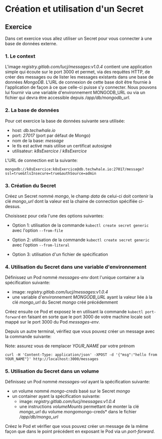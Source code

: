 # Création et utilisation d'un Secret

## Exercice

Dans cet exercice vous allez utiliser un Secret pour vous connecter à une base de données externe.

### 1. Le context

L'image *registry.gitlab.com/lucj/messages:v1.0.4* contient une application simple qui écoute sur le port 3000 et permet, via des requêtes HTTP, de créer des messages ou de lister les messages existants dans une base de données *MongoDB*. L'URL de connexion de cette base doit être fournie à l'application de façon à ce que celle-ci puisse s'y connecter. Nous pouvons lui fournir via une variable d'environnement MONGODB_URL ou via un fichier qui devra être accessible depuis */app/db/mongodb_url*.

### 2. La base de données

Pour cet exercice la base de données suivante sera utilisée:

- host: *db.techwhale.io*
- port: *27017* (port par défaut de Mongo)
- nom de la base: *message*
- le tls est activé mais utilise un certificat autosigné
- utilisateur: *k8sExercice* / *k8sExercice*

L'URL de connection est la suivante:

```
mongodb://k8sExercice:k8sExercice@db.techwhale.io:27017/message?ssl=true&tlsInsecure=true&authSource=admin
```

### 3. Création du Secret

Créez un Secret nommé *mongo*, le champ *data* de celui-ci doit contenir la clé *mongo_url* dont la valeur est la chaine de connection spécifiée ci-dessus.

Choisissez pour cela l'une des options suivantes:

- Option 1: utilisation de la commande `kubectl create secret generic` avec l'option `--from-file`

- Option 2: utilisation de la commande `kubectl create secret generic` avec l'option `--from-literal`

- Option 3: utilisation d'un fichier de spécification

### 4. Utilisation du Secret dans une variable d'environnement

Définissez un Pod nommé *messages-env* dont l'unique container a la spécification suivante:

- image: *registry.gitlab.com/lucj/messages:v1.0.4*
- une variable d'environnement *MONGODB_URL* ayant la valeur liée à la clé *mongo_url* du Secret *mongo* créé précédemment

Créez ensuite ce Pod et exposez le en utilisant la commande `kubectl port-forward` en faisant en sorte que le port 3000 de votre machine locale soit mappé sur le port 3000 du Pod *messages-env*.

Depuis un autre terminal, vérifiez que vous pouvez créer un message avec la commande suivante:

Note: assurez vous de remplacer *YOUR_NAME* par votre prénom

```
curl -H 'Content-Type: application/json' -XPOST -d '{"msg":"hello from YOUR_NAME"}' http://localhost:3000/messages
```

### 5. Utilisation du Secret dans un volume

Définissez un Pod nommé *messages-vol* ayant la spécification suivante:

- un volume nommé *mongo-creds* basé sur le Secret *mongo*
- un container ayant la spécification suivante:
  - image: *registry.gitlab.com/lucj/messages:v1.0.4*
  - une instructions *volumeMounts* permettant de monter la clé *mongo_url* du volume *mongo*mongo-creds* dans le fichier */app/db/mongo_url*

Créez le Pod et vérifier que vous pouvez créer un message de la même façon que dans le point précédent en exposant le Pod via un *port-forward*.

